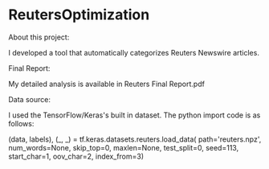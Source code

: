 # ReutersOptimization

About this project:

I developed a tool that automatically categorizes Reuters Newswire articles.

Final Report:

My detailed analysis is available in Reuters Final Report.pdf

Data source:

I used the TensorFlow/Keras's built in dataset. The python import code is as follows:

(data, labels), (_, _) = tf.keras.datasets.reuters.load_data(
                                      path='reuters.npz', num_words=None, skip_top=0, maxlen=None, test_split=0,
                                      seed=113, start_char=1, oov_char=2, index_from=3)



